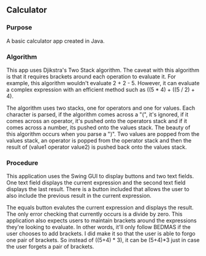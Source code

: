 ## Calculator 

### Purpose

A basic calculator app created in Java. 

### Algorithm

This app uses Djikstra's Two Stack algorithm. The caveat with this algorithm is that it requires brackets around each operation to evaluate it. For example, this algorithm wouldn't evaluate 2 + 2 - 5. However, it can evaluate a complex expression with an efficient method such as ((5 * 4) + ((5 / 2) + 4). 

The algorithm uses two stacks, one for operators and one for values. Each character is parsed, if the algorithm comes across a "(", it's ignored, if it comes across an operator, it's pushed onto the operators stack and if it comes across a number, its pushed onto the values stack. The beauty of this algorithm occurs when you parse a ")". Two values are popped from the values stack, an operator is popped from the operator stack and then the result of (value1 operator value2) is pushed back onto the values stack. 

### Procedure

This application uses the Swing GUI to display buttons and two text fields. One text field displays the current expression and the second text field displays the last result. There is a button included that allows the user to also include the previous result in the current expression. 

The equals button evalutes the current expression and displays the result. The only error checking that currently occurs is a divide by zero. This application also expects users to maintain brackets around the expressions they're looking to evaluate. In other words, it'll only follow BEDMAS if the user chooses to add brackets. I did make it so that the user is able to forgo one pair of brackets. So instead of ((5+4) * 3), it can be (5+4)*3 just in case the user forgets a pair of brackets.
